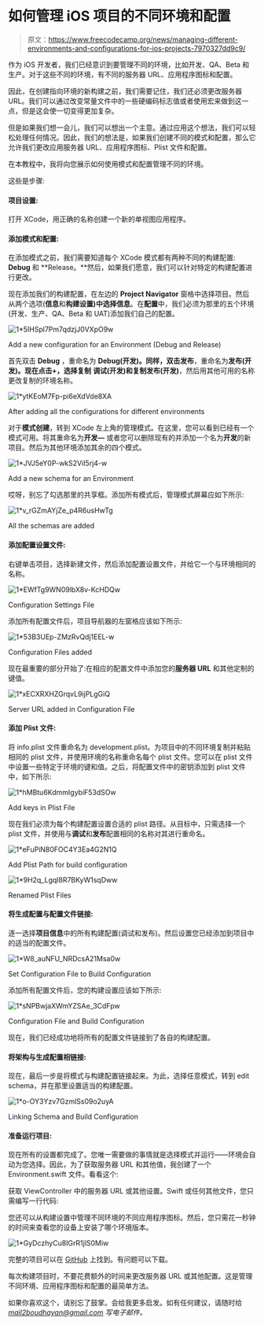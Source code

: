 # 如何管理 iOS 项目的不同环境和配置

> 原文：<https://www.freecodecamp.org/news/managing-different-environments-and-configurations-for-ios-projects-7970327dd9c9/>

作为 iOS 开发者，我们已经意识到要管理不同的环境，比如开发、QA、Beta 和生产。对于这些不同的环境，有不同的服务器 URL、应用程序图标和配置。

因此，在创建指向环境的新构建之前，我们需要记住，我们还必须更改服务器 URL。我们可以通过改变常量文件中的一些硬编码标志值或者使用宏来做到这一点，但是这会使一切变得更加复杂。

但是如果我们想一会儿，我们可以想出一个主意。通过应用这个想法，我们可以轻松处理任何情况。因此，我们的想法是，如果我们创建不同的模式和配置，那么它允许我们更改应用服务器 URL、应用程序图标、Plist 文件和配置。

在本教程中，我将向您展示如何使用模式和配置管理不同的环境。

这些是步骤:

#### **项目设置:**

打开 XCode，用正确的名称创建一个新的单视图应用程序。

#### **添加模式和配置:**

在添加模式之前，我们需要知道每个 XCode 模式都有两种不同的构建配置: **Debug** 和 **Release。**然后，如果我们愿意，我们可以针对特定的构建配置进行更改。

现在添加我们的构建配置，在左边的 **Project Navigator** 窗格中选择项目。然后从两个选项(**信息**和**构建设置)**中选择**信息**。在**配置**中，我们必须为那里的五个环境(开发、生产、QA、Beta 和 UAT)添加我们自己的配置。

![1*5IHSpl7Pm7qdzjJ0VXpO9w](img/bd020845dac978f81a880e3de81be2a0.png)

Add a new configuration for an Environment (Debug and Release)

首先双击 **Debug** ，重命名为 **Debug(开发)。**同样，双击**发布**，重命名为**发布(开发)。**现在点击+，选择**复制** **调试(开发)**和**复制发布(开发)**，然后用其他可用的名称更改复制的环境名称。

![1*ytKEoM7Fp-pi6eXdVde8XA](img/1ab99e9b32edad87ac6d301f2bdebaa8.png)

After adding all the configurations for different environments

对于**模式创建**，转到 XCode 左上角的管理模式。在这里，您可以看到已经有一个模式可用。将其重命名为**开发—** 或者您可以删除现有的并添加一个名为**开发**的新项目。然后为其他环境添加其余的四个模式。

![1*JVJ5eY0P-wkS2ViI5rj4-w](img/e1ef2ca3a926da2c2a8563daa34d3efb.png)

Add a new schema for an Environment

哎呀，别忘了勾选那里的共享框。添加所有模式后，管理模式屏幕应如下所示:

![1*v_rGZmAYjZe_p4R6usHwTg](img/85be06ea56058c352d47f6f44b84622d.png)

All the schemas are added

#### 添加配置设置文件:

右键单击项目，选择新建文件，然后添加配置设置文件，并给它一个与环境相同的名称。

![1*EWfTg9WN09lbX8v-KcHDQw](img/162b0688d2624afe319a0f95fb449666.png)

Configuration Settings File

添加所有配置文件后，项目导航器的左窗格应该如下所示:

![1*53B3UEp-ZMzRvQdj1EEL-w](img/b02bb12009b177d92d4a7c646751180f.png)

Configuration Files added

现在最重要的部分开始了:在相应的配置文件中添加您的**服务器 URL** 和其他定制的键值。

![1*xECXRXHZGrqvL9ijPLgGiQ](img/dc4f93a12e8279971754cd34cf22a56f.png)

Server URL added in Configuration File

#### 添加 Plist 文件:

将 info.plist 文件重命名为 development.plist。为项目中的不同环境复制并粘贴相同的 plist 文件，并使用环境的名称重命名每个 plist 文件。您可以在 plist 文件中设置一些特定于环境的键和值。之后，将配置文件中的密钥添加到 plist 文件中，如下所示:

![1*hMBtu6KdmmIgybiF53dSOw](img/2782946c9d7e1601c99f81f701aac471.png)

Add keys in Plist File

现在我们必须为每个构建配置设置合适的 plist 路径。从目标中，只需选择一个 plist 文件，并使用与**调试**和**发布**配置相同的名称对其进行重命名。

![1*eFuPiN80FOC4Y3Ea4G2N1Q](img/10e9d0594dda5f35c88364faa461feef.png)

Add Plist Path for build configuration

![1*9H2q_Lgql8R7BKyW1sqDww](img/ddd0a7c28ea7bb9128b0cf92e576e41d.png)

Renamed Plist Files

#### 将生成配置与配置文件链接:

逐一选择**项目信息**中的所有构建配置(调试和发布)。然后设置您已经添加到项目中的适当的配置文件。

![1*W8_auNFU_NRDcsA21Msa0w](img/c3839897dac302d4589cd25075c83c27.png)

Set Configuration File to Build Configuration

添加所有配置文件后，您的构建设置应该如下所示:

![1*sNPBwjaXWmYZSAe_3CdFpw](img/5e55b9b394005790cf44fd209c36a161.png)

Configuration File and Build Configuration

现在，我们已经成功地将所有的配置文件链接到了各自的构建配置。

#### 将架构与生成配置相链接:

现在，最后一步是将模式与构建配置链接起来。为此，选择任意模式，转到 edit schema，并在那里设置适当的构建配置。

![1*o-OY3Yzv7GzmlSs09o2uyA](img/0d145ed38515ad8d937acf4031cd969e.png)

Linking Schema and Build Configuration

#### 准备运行项目:

现在所有的设置都完成了。您唯一需要做的事情就是选择模式并运行——环境会自动为您选择。因此，为了获取服务器 URL 和其他值，我创建了一个 Environment.swift 文件。看看这个:

获取 ViewController 中的服务器 URL 或其他设置。Swift 或任何其他文件，您只需编写一行代码:

您还可以从构建设置中管理不同环境的不同应用程序图标。然后，您只需花一秒钟的时间来查看您的设备上安装了哪个环境版本。

![1*GyDczhyCu8IGrR1jlS0Miw](img/f09c057711631c4aa47646ac1a87ef75.png)

完整的项目可以在 [GitHub](https://github.com/boudhayan/DemoEnvTest) 上找到。有问题可以下载。

每次构建项目时，不要花费额外的时间来更改服务器 URL 或其他配置。这是管理不同环境、应用程序图标和配置的最简单方法。

如果你喜欢这个，请别忘了鼓掌。会给我更多启发。如有任何建议，请随时给*mail2boudhayan@gmail.com 写电子邮件。*